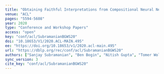 ```yaml
---
title: "Obtaining Faithful Interpretations from Compositional Neural Networks."
venue: "ACL"
pages: "5594-5608"
year: 2020
type: "Conference and Workshop Papers"
access: "open"
key: "conf/acl/SubramanianBGWS20"
doi: "10.18653/V1/2020.ACL-MAIN.495"
ee: "https://doi.org/10.18653/v1/2020.acl-main.495"
url: "https://dblp.org/rec/conf/acl/SubramanianBGWS20"
authors: ["Sanjay Subramanian", "Ben Bogin", "Nitish Gupta", "Tomer Wolfson", "Sameer Singh", "Jonathan Berant", "Matt Gardner"]
sync_version: 3
cite_key: "conf/acl/SubramanianBGWS20"
---
```

